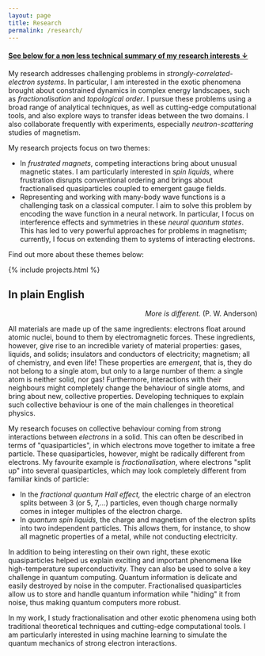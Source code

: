 ```yaml
---
layout: page
title: Research
permalink: /research/
---
```


#### [See below for a ~~non~~ less technical summary of my research interests ↓](#in-plain-english)

My research addresses challenging problems in *strongly-correlated-electron systems*.
In particular, I am interested in the exotic phenomena brought about constrained dynamics in complex energy landscapes, such as *fractionalisation* and *topological order*.
I pursue these problems using a broad range of analytical techniques, as well as cutting-edge computational tools, and also explore ways to transfer ideas between the two domains.
I also collaborate frequently with experiments, especially *neutron-scattering* studies of magnetism.

My research projects focus on two themes:

* In *frustrated magnets*, competing interactions bring about unusual magnetic states. I am particularly interested in *spin liquids*, where frustration disrupts conventional ordering and brings about fractionalised quasiparticles coupled to emergent gauge fields.
* Representing and working with many-body wave functions is a challenging task on a classical computer. I aim to solve this problem by encoding the wave function in a neural network. In particular, I focus on interference effects and symmetries in these *neural quantum states*. This has led to very powerful approaches for problems in magnetism; currently, I focus on extending them to systems of interacting electrons.

Find out more about these themes below:

{% include projects.html %}

## In plain English

<p style="text-align: right"> <i>More is different.</i> (P. W. Anderson)</p>

All materials are made up of the same ingredients: electrons float around atomic nuclei, bound to them by electromagnetic forces. These ingredients, however, give rise to an incredible variety of material properties: gases, liquids, and solids; insulators and conductors of electricity; magnetism; all of chemistry, and even life!
These properties are *emergent*, that is, they do not belong to a single atom, but only to a large number of them: a single atom is neither solid, nor gas!
Furthermore, interactions with their neighbours might completely change the behaviour of single atoms, and bring about new, collective properties.
Developing techniques to explain such collective behaviour is one of the main challenges in theoretical physics.

My research focuses on collective behaviour coming from strong interactions between *electrons* in a solid. This can often be described in terms of "quasiparticles", in which electrons move together to imitate a free particle. These quasiparticles, however, might be radically different from electrons. My favourite example is *fractionalisation*, where electrons "split up" into several quasiparticles, which may look completely different from familiar kinds of particle:

* In the *fractional quantum Hall effect,* the electric charge of an electron splits between 3 (or 5, 7,...) particles, even though charge normally comes in integer multiples of the electron charge.
* In *quantum spin liquids,* the charge and magnetism of the electron splits into two independent particles. This allows them, for instance, to show all magnetic properties of a metal, while not conducting electricity.

In addition to being interesting on their own right, these exotic quasiparticles helped us explain exciting and important phenomena like high-temperature superconductivity.
They can also be used to solve a key challenge in quantum computing. Quantum information is delicate and easily destroyed by noise in the computer. Fractionalised quasiparticles allow us to store and handle quantum information while "hiding" it from noise, thus making quantum computers more robust.

In my work, I study fractionalisation and other exotic phenomena using both traditional theoretical techniques and cutting-edge computational tools. I am particularly interested in using machine learning to simulate the quantum mechanics of strong electron interactions.